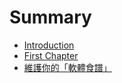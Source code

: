 # Summary

* [Introduction](README.md)
* [First Chapter](chapter1.md)
* [維護你的「軟體食譜」](wei-hu-ni-de-300c-ruan-ti-shi-pu-300d.md)

